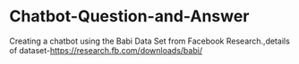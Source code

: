 # Chatbot-Question-and-Answer
Creating a chatbot using the Babi Data Set from Facebook Research.,details of dataset-https://research.fb.com/downloads/babi/
